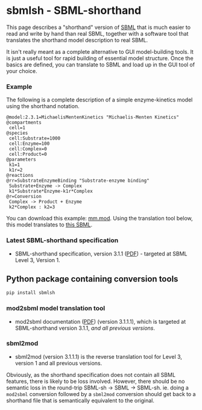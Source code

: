# sbmlsh - SBML-shorthand

This page describes a "shorthand" version of [SBML](http://sbml.org/)
that is much easier to read and write by hand than real SBML, together
with a software tool that translates the shorthand model description to
real SBML.

It isn't really meant as a complete alternative to GUI model-building
tools. It is just a useful tool for rapid building of essential model
structure. Once the basics are defined, you can translate to SBML and
load up in the GUI tool of your choice.

### Example

The following is a complete description of a simple enzyme-kinetics
model using the shorthand notation.

    @model:2.3.1=MichaelisMentenKinetics "Michaelis-Menten Kinetics"
    @compartments
     cell=1
    @species
     cell:Substrate=1000
     cell:Enzyme=100
     cell:Complex=0
     cell:Product=0
    @parameters
     k1=1
     k1r=2
    @reactions
    @rr=SubstrateEnzymeBinding "Substrate-enzyme binding"
     Substrate+Enzyme -> Complex
     k1*Substrate*Enzyme-k1r*Complex
    @r=Conversion
     Complex -> Product + Enzyme
     k2*Complex : k2=3

You can download this example: [mm.mod](https://github.com/darrenjw/sbml-sh/blob/master/mm.mod). Using the translation
tool below, this model translates to [this SBML](https://github.com/darrenjw/sbml-sh/blob/master/mm.xml).

### Latest SBML-shorthand specification

-   SBML-shorthand specification, version 3.1.1
    ([PDF](https://github.com/darrenjw/sbml-sh/blob/master/spec/sbml-sh.pdf)) - targeted at SBML Level 3, Version 1.


## Python package containing conversion tools

```bash
pip install sbmlsh
```

### mod2sbml model translation tool

-   mod2sbml documentation
    ([PDF](https://github.com/darrenjw/sbml-sh/blob/master/doc/mod2sbml.pdf)) (version 3.1.1.1), which is targeted
    at SBML-shorthand version 3.1.1, *and all previous versions*.

### sbml2mod

-   sbml2mod (version 3.1.1.1) is the reverse
    translation tool for Level 3, version 1 and all previous versions.


Obviously, as the shorthand specification does not contain all SBML
features, there is likely to be loss involved. However, there should be
no semantic loss in the round-trip SBML-sh -\> SBML -\> SBML-sh. ie.
doing a `mod2sbml` conversion followed by a `sbml2mod` conversion
should get back to a shorthand file that is semantically equivalent to
the original. 

